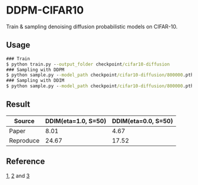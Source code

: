 # DDPM-CIFAR10

Train & sampling denoising diffusion probabilistic models on CIFAR-10.

Usage
---
```cmd
### Train
$ python train.py --output_folder checkpoint/cifar10-diffusion
### Sampling with DDPM
$ python sample.py --model_path checkpoint/cifar10-diffusion/800000.pth --sample_fn ddpm 
### Sampling with DDIM
$ python sample.py --model_path checkpoint/cifar10-diffusion/800000.pth --sample_fn ddim --sampling_timesteps 50 --ddim_sampling_eta 0.0 
```

Result
---

|   Source   | DDIM(eta=1.0, S=50) | DDIM(eta=0.0, S=50) |
|------------|---------------------|---------------------|
|    Paper   |         8.01        |         4.67        |
|  Reproduce |        24.67        |        17.52        |


Reference
---
[1](https://github.com/lucidrains/denoising-diffusion-pytorch), [2](https://github.com/CompVis/latent-diffusion) and [3](https://github.com/abarankab/DDPM)